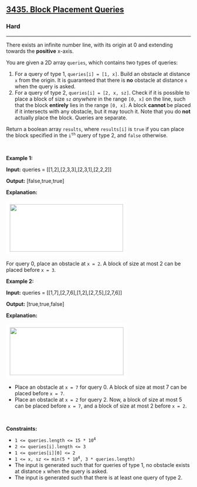 <h2><a href="https://leetcode.com/problems/block-placement-queries">3435. Block Placement Queries</a></h2><h3>Hard</h3><hr><p>There exists an infinite number line, with its origin at 0 and extending towards the <strong>positive</strong> x-axis.</p>

<p>You are given a 2D array <code>queries</code>, which contains two types of queries:</p>

<ol>
	<li>For a query of type 1, <code>queries[i] = [1, x]</code>. Build an obstacle at distance <code>x</code> from the origin. It is guaranteed that there is <strong>no</strong> obstacle at distance <code>x</code> when the query is asked.</li>
	<li>For a query of type 2, <code>queries[i] = [2, x, sz]</code>. Check if it is possible to place a block of size <code>sz</code> <em>anywhere</em> in the range <code>[0, x]</code> on the line, such that the block <strong>entirely</strong> lies in the range <code>[0, x]</code>. A block <strong>cannot </strong>be placed if it intersects with any obstacle, but it may touch it. Note that you do<strong> not</strong> actually place the block. Queries are separate.</li>
</ol>

<p>Return a boolean array <code>results</code>, where <code>results[i]</code> is <code>true</code> if you can place the block specified in the <code>i<sup>th</sup></code> query of type 2, and <code>false</code> otherwise.</p>

<p>&nbsp;</p>
<p><strong class="example">Example 1:</strong></p>

<div class="example-block">
<p><strong>Input:</strong> <span class="example-io">queries = [[1,2],[2,3,3],[2,3,1],[2,2,2]]</span></p>

<p><strong>Output:</strong> <span class="example-io">[false,true,true]</span></p>

<p><strong>Explanation:</strong></p>

<p><strong><img alt="" src="https://assets.leetcode.com/uploads/2024/04/22/example0block.png" style="padding: 10px; background: rgb(255, 255, 255); border-radius: 0.5rem; width: 309px; height: 129px;" /></strong></p>

<p>For query 0, place an obstacle at <code>x = 2</code>. A block of size at most 2 can be placed before <code>x = 3</code>.</p>
</div>

<p><strong class="example">Example 2:</strong></p>

<div class="example-block">
<p><strong>Input:</strong> <span class="example-io">queries = </span>[[1,7],[2,7,6],[1,2],[2,7,5],[2,7,6]]<!-- notionvc: 4a471445-5af1-4d72-b11b-94d351a2c8e9 --></p>

<p><strong>Output:</strong> [true,true,false]</p>

<p><strong>Explanation:</strong></p>

<p><strong><img alt="" src="https://assets.leetcode.com/uploads/2024/04/22/example1block.png" style="padding: 10px; background: rgb(255, 255, 255); border-radius: 0.5rem; width: 310px; height: 130px;" /></strong></p>

<ul>
	<li>Place an obstacle at <code>x = 7</code> for query 0. A block of size at most 7 can be placed before <code>x = 7</code>.</li>
	<li>Place an obstacle at <code>x = 2</code> for query 2. Now, a block of size at most 5 can be placed before <code>x = 7</code>, and a block of size at most 2 before <code>x = 2</code>.</li>
</ul>
</div>

<p>&nbsp;</p>
<p><strong>Constraints:</strong></p>

<ul>
	<li><code>1 &lt;= queries.length &lt;= 15 * 10<sup>4</sup></code></li>
	<li><code>2 &lt;= queries[i].length &lt;= 3</code></li>
	<li><code>1 &lt;= queries[i][0] &lt;= 2</code></li>
	<li><code>1 &lt;= x, sz &lt;= min(5 * 10<sup>4</sup>, 3 * queries.length)</code></li>
	<li>The input is generated such that for queries of type 1, no obstacle exists at distance <code>x</code> when the query is asked.</li>
	<li>The input is generated such that there is at least one query of type 2.</li>
</ul>
